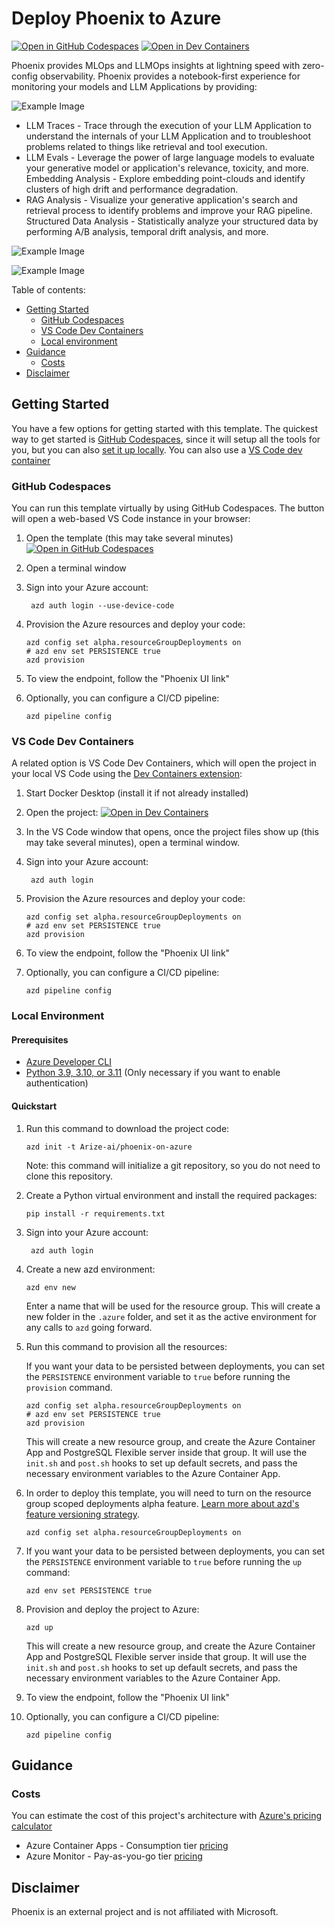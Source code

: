 # Deploy Phoenix to Azure

[![Open in GitHub Codespaces](https://img.shields.io/static/v1?style=for-the-badge&label=GitHub+Codespaces&message=Open&color=brightgreen&logo=github)](https://codespaces.new/arize-ai/phoenix-on-azure)
[![Open in Dev Containers](https://img.shields.io/static/v1?style=for-the-badge&label=Dev%20Containers&message=Open&color=blue&logo=visualstudiocode)](https://vscode.dev/redirect?url=vscode://ms-vscode-remote.remote-containers/cloneInVolume?url=https://github.com/arize-ai/phoenix-on-azure)

Phoenix provides MLOps and LLMOps insights at lightning speed with zero-config observability. Phoenix provides a notebook-first experience for monitoring your models and LLM Applications by providing:

![Example Image](https://storage.googleapis.com/arize-assets/phoenix/assets/images/phoenix_azure_azd3.png)

- LLM Traces - Trace through the execution of your LLM Application to understand the internals of your LLM Application and to troubleshoot problems related to things like retrieval and tool execution.
- LLM Evals - Leverage the power of large language models to evaluate your generative model or application's relevance, toxicity, and more.
  Embedding Analysis - Explore embedding point-clouds and identify clusters of high drift and performance degradation.
- RAG Analysis - Visualize your generative application's search and retrieval process to identify problems and improve your RAG pipeline.
  Structured Data Analysis - Statistically analyze your structured data by performing A/B analysis, temporal drift analysis, and more.

![Example Image](https://storage.googleapis.com/arize-assets/phoenix/assets/images/phoenix_azure_azd2.png)



![Example Image](https://storage.googleapis.com/arize-assets/phoenix/assets/images/phoenix_azure_azd2.png)

Table of contents:

- [Getting Started](#getting-started)
  - [GitHub Codespaces](#github-codespaces)
  - [VS Code Dev Containers](#vs-code-dev-containers)
  - [Local environment](#local-environment)
- [Guidance](#guidance)
  - [Costs](#costs)
- [Disclaimer](#disclaimer)

## Getting Started

You have a few options for getting started with this template. The quickest way to get started is [GitHub Codespaces](#github-codespaces), since it will setup all the tools for you, but you can also [set it up locally](#local-environment). You can also use a [VS Code dev container](#vs-code-dev-containers)

### GitHub Codespaces

You can run this template virtually by using GitHub Codespaces. The button will open a web-based VS Code instance in your browser:

1. Open the template (this may take several minutes)
   [![Open in GitHub Codespaces](https://github.com/codespaces/badge.svg)](https://github.com/codespaces/new/arize-ai/phoenix-on-azure)
2. Open a terminal window
3. Sign into your Azure account:

   ```shell
    azd auth login --use-device-code
   ```

4. Provision the Azure resources and deploy your code:

   ```shell
   azd config set alpha.resourceGroupDeployments on
   # azd env set PERSISTENCE true
   azd provision
   ```

5. To view the endpoint, follow the "Phoenix UI link"

6. Optionally, you can configure a CI/CD pipeline:

   ```shell
   azd pipeline config
   ```

### VS Code Dev Containers

A related option is VS Code Dev Containers, which will open the project in your local VS Code using the [Dev Containers extension](https://marketplace.visualstudio.com/items?itemName=ms-vscode-remote.remote-containers):

1. Start Docker Desktop (install it if not already installed)
2. Open the project:
   [![Open in Dev Containers](https://img.shields.io/static/v1?style=for-the-badge&label=Dev%20Containers&message=Open&color=blue&logo=visualstudiocode)](https://github.com/codespaces/new/arize-ai/phoenix-on-azure)
3. In the VS Code window that opens, once the project files show up (this may take several minutes), open a terminal window.
4. Sign into your Azure account:

   ```shell
    azd auth login
   ```

5. Provision the Azure resources and deploy your code:

   ```shell
   azd config set alpha.resourceGroupDeployments on
   # azd env set PERSISTENCE true
   azd provision
   ```

6. To view the endpoint, follow the "Phoenix UI link"

7. Optionally, you can configure a CI/CD pipeline:

   ```shell
   azd pipeline config
   ```

### Local Environment

#### Prerequisites

- [Azure Developer CLI](https://aka.ms/azure-dev/install)
- [Python 3.9, 3.10, or 3.11](https://www.python.org/downloads/) (Only necessary if you want to enable authentication)

#### Quickstart

1. Run this command to download the project code:

   ```shell
   azd init -t Arize-ai/phoenix-on-azure
   ```

   Note: this command will initialize a git repository, so you do not need to clone this repository.

2. Create a Python virtual environment and install the required packages:

   ```shell
   pip install -r requirements.txt
   ```

3. Sign into your Azure account:

   ```shell
    azd auth login
   ```

4. Create a new azd environment:

   ```shell
   azd env new
   ```

   Enter a name that will be used for the resource group.
   This will create a new folder in the `.azure` folder, and set it as the active environment for any calls to `azd` going forward.

5. Run this command to provision all the resources:

   If you want your data to be persisted between deployments, you can set the `PERSISTENCE` environment variable to `true` before running the `provision` command.

   ```shell
   azd config set alpha.resourceGroupDeployments on
   # azd env set PERSISTENCE true
   azd provision
   ```

   This will create a new resource group, and create the Azure Container App and PostgreSQL Flexible server inside that group.
   It will use the `init.sh` and `post.sh` hooks to set up default secrets, and pass the necessary environment variables to the Azure Container App.

6. In order to deploy this template, you will need to turn on the resource group scoped deployments alpha feature. [Learn more about azd's feature versioning strategy](https://learn.microsoft.com/azure/developer/azure-developer-cli/feature-versioning).

   ```shell
   azd config set alpha.resourceGroupDeployments on
   ```

7. If you want your data to be persisted between deployments, you can set the `PERSISTENCE` environment variable to `true` before running the `up` command:

   ```shell
   azd env set PERSISTENCE true
   ```

8. Provision and deploy the project to Azure:

   ```shell
   azd up
   ```

   This will create a new resource group, and create the Azure Container App and PostgreSQL Flexible server inside that group.
   It will use the `init.sh` and `post.sh` hooks to set up default secrets, and pass the necessary environment variables to the Azure Container App.

9. To view the endpoint, follow the "Phoenix UI link"

10. Optionally, you can configure a CI/CD pipeline:

    ```shell
    azd pipeline config
    ```

## Guidance

### Costs

You can estimate the cost of this project's architecture with [Azure's pricing calculator](https://azure.microsoft.com/pricing/calculator/)

- Azure Container Apps - Consumption tier [pricing](https://azure.microsoft.com/pricing/details/container-apps/)
- Azure Monitor - Pay-as-you-go tier [pricing](https://azure.microsoft.com/pricing/details/monitor/)

## Disclaimer

Phoenix is an external project and is not affiliated with Microsoft.
